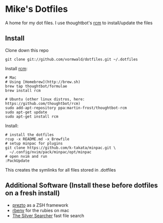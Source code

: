 Mike's Dotfiles
===============

A home for my dot files. I use thoughtbot's [rcm](https://github.com/thoughtbot/rcm) to install/update the files

Install
-------

Clone down this repo

    git clone git://github.com/vormwald/dotfiles.git ~/.dotfiles

Install [rcm](https://github.com/thoughtbot/rcm):

    # Mac
    # Using [Homebrew](http://brew.sh)
    brew tap thoughtbot/formulae
    brew install rcm
    
    # Ubuntu (other linux distros, here: https://github.com/thoughtbot/rcm)
    sudo add-apt-repository ppa:martin-frost/thoughtbot-rcm
    sudo apt-get update
    sudo apt-get install rcm
    

Install:

    # install the dotfiles
    rcup -x README.md -x Brewfile
    # setup minpac for plugins
    git clone https://github.com/k-takata/minpac.git \
      ~/.config/nvim/pack/minpac/opt/minpac
    # open nvim and run 
    :PackUpdate

This creates the symlinks for all files stored in .dotfiles

Additional Software (Install these before dotfiles on a fresh install)
------------------

- [prezto](https://github.com/sorin-ionescu/prezto) as a ZSH framework
- [rbenv](https://github.com/sstephenson/rbenv) for the rubies on mac
- [The Silver Searcher](https://github.com/ggreer/the_silver_searcher) fast file search

